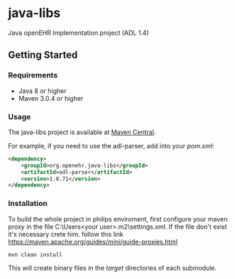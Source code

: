# java-libs
Java openEHR Implementation project (ADL 1.4)

## Getting Started

### Requirements

* Java 8 or higher
* Maven 3.0.4 or higher

### Usage

The java-libs project is available at [Maven Central](http://search.maven.org/).

For example, if you need to use the adl-parser, add into your _pom.xml_:

```xml
<dependency>
    <groupId>org.openehr.java-libs</groupId>
    <artifactId>adl-parser</artifactId>
    <version>1.0.71</version>
</dependency>
```

### Installation

To build the whole project in philips enviroment, first configure your maven proxy in the file C:\Users\<your user>\.m2\settings.xml. If the file don't exist it's necessary crete him.
follow this link https://maven.apache.org/guides/mini/guide-proxies.html
```bash
mvn clean install
```
This will create binary files in the _target_ directories of each submodule. 

